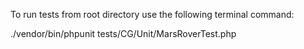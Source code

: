 To run tests from root directory use the following terminal command: 

./vendor/bin/phpunit tests/CG/Unit/MarsRoverTest.php
